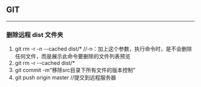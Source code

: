 ## GIT
--------------------------

### 删除远程 dist 文件夹
1. git rm -r -n --cached  dist/\*      //-n：加上这个参数，执行命令时，是不会删除任何文件，而是展示此命令要删除的文件列表预览
2. git rm -r --cached  dist/\* 
3. git commit -m"移除src目录下所有文件的版本控制" 
4. git push origin master   //提交到远程服务器



